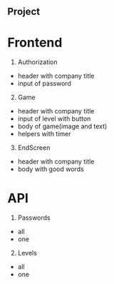 ## Project

# Frontend

1) Authorization
  - header with company title
  - input of password
2) Game 
  - header with company title
  - input of level with button 
  - body of game(image and text)
  - helpers with timer
3) EndScreen 
  - header with company title
  - body with good words

# API 
1) Passwords 
 - all 
 - one 
2) Levels
 - all 
 - one
